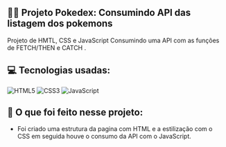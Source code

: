 ## 👨‍💻 Projeto Pokedex: Consumindo API das listagem dos pokemons
Projeto de HMTL, CSS e JavaScript Consumindo uma API com as funções de FETCH/THEN e CATCH . <br>

## 💻 Tecnologias usadas:
<div style="display: inline_block">
  <img alt="HTML5" src="https://img.shields.io/badge/HTML5-E34F26?style=for-the-badge&logo=html5&logoColor=white">
  <img alt="CSS3" src="https://img.shields.io/badge/CSS3-1572B6?style=for-the-badge&logo=css3&logoColor=white">
  <img alt="JavaScript" src="https://img.shields.io/badge/JavaScript-F7DF1E?style=for-the-badge&logo=javascript&logoColor=black">
</div>

## 🤔 O que foi feito nesse projeto:
- Foi criado uma estrutura da pagina com HTML e a estilização com o CSS em seguida houve o consumo da API com o JavaScript.
